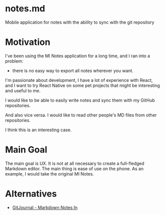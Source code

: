 # notes.md
Mobile application for notes with the ability to sync with the git repository

# Motivation
I've been using the MI Notes application for a long time, and I ran into a problem:
- there is no easy way to export all notes wherever you want.

I'm passionate about development, I have a lot of experience with React,
and I want to try React Native on some pet projects that might be interesting and useful to me.

I would like to be able to easily write notes and sync them with my GitHub repositories.

And also vice versa.
I would like to read other people's MD files from other repositories.

I think this is an interesting case.

# Main Goal
The main goal is UX. It is not at all necessary to create a full-fledged Markdown editor.
The main thing is ease of use on the phone. As an example, I would take the original MI Notes.

# Alternatives
- [GitJournal - Markdown Notes In](https://play.google.com/store/apps/details?id=io.gitjournal.gitjournal)
